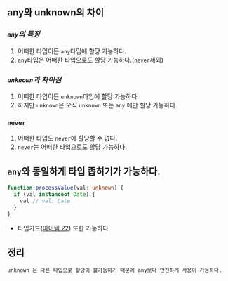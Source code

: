 ## any와 unknown의 차이
### *`any`의 특징*
1. 어떠한 타입이든 `any`타입에 할당 가능하다.
2. `any`타입은 어떠한 타입으로도 할당 가능하다.(`never`제외)

### *`unknown`과 차이점*
1. 어떠한 타입이든 `unknown`타입에 할당 가능하다.
2. 하지만 `unknown`은 오직 `unknown` 또는 `any` 에만 할당 가능하다.

### `never`
1. 어떠한 타입도 `never`에 할당할 수 없다.
2. `never`는 어떠한 타입으로도 할당 가능하다.

## `any`와 동일하게 타입 좁히기가 가능하다.
```typescript
function processValue(val: unknown) {
  if (val instanceof Date) {
    val // val: Date
  }
}
```
- 타입가드([아이템 22](https://github.com/Evil-Goblin/BookStudy/blob/main/EffectiveTypeScript/3%EC%9E%A5%20%ED%83%80%EC%9E%85%20%EC%B6%94%EB%A1%A0/%EC%95%84%EC%9D%B4%ED%85%9C%2022%20%ED%83%80%EC%9E%85%20%EC%A2%81%ED%9E%88%EA%B8%B0.md)) 또한 가능하다.

## 정리
```
unknown 은 다른 타입으로 할당이 불가능하기 때문에 any보다 안전하게 사용이 가능하다.
```